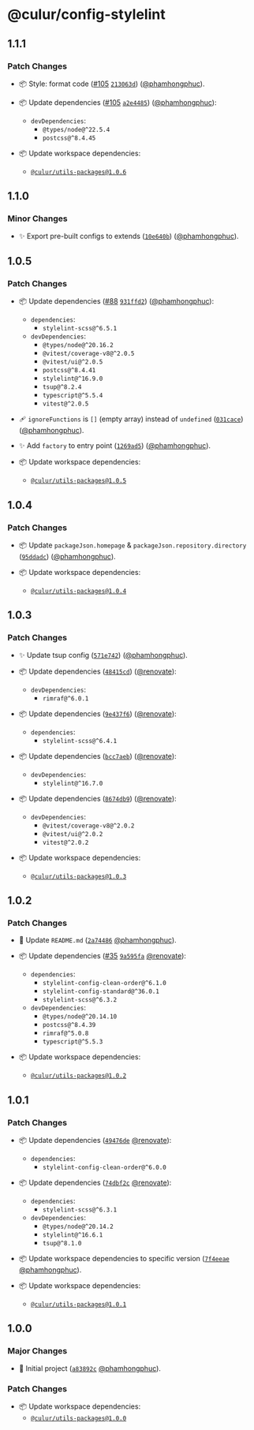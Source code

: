 # @culur/config-stylelint

## 1.1.1

### Patch Changes

- 📦 Style: format code ([#105](https://github.com/culur/culur/pull/105) [`213063d`](https://github.com/culur/culur/commit/213063d024ef9f69ba41b8295676cff18cd7a4bf)) ([@phamhongphuc](https://github.com/phamhongphuc)).

- 📦 Update dependencies ([#105](https://github.com/culur/culur/pull/105) [`a2e4485`](https://github.com/culur/culur/commit/a2e4485dac49eeb00fe8f6894cd8e17cf037d0d1)) ([@phamhongphuc](https://github.com/phamhongphuc)):

  - `devDependencies`:
    - `@types/node@^22.5.4`
    - `postcss@^8.4.45`

- 📦 Update workspace dependencies:
  - [`@culur/utils-packages@1.0.6`](https://github.com/culur/culur/tree/main/packages/utils-packages#readme)

## 1.1.0

### Minor Changes

- ✨ Export pre-built configs to extends ([`10e640b`](https://github.com/culur/culur/commit/10e640b767aed4aaa5d859ddbf4aedfec6626bac)) ([@phamhongphuc](https://github.com/phamhongphuc)).

## 1.0.5

### Patch Changes

- 📦 Update dependencies ([#88](https://github.com/culur/culur/pull/88) [`931ffd2`](https://github.com/culur/culur/commit/931ffd24457c410ee28a3a38fef93a97527a85d6)) ([@phamhongphuc](https://github.com/phamhongphuc)):

  - `dependencies`:
    - `stylelint-scss@^6.5.1`
  - `devDependencies`:
    - `@types/node@^20.16.2`
    - `@vitest/coverage-v8@^2.0.5`
    - `@vitest/ui@^2.0.5`
    - `postcss@^8.4.41`
    - `stylelint@^16.9.0`
    - `tsup@^8.2.4`
    - `typescript@^5.5.4`
    - `vitest@^2.0.5`

- 🩹 `ignoreFunctions` is `[]` (empty array) instead of `undefined` ([`031cace`](https://github.com/culur/culur/commit/031cacea954b7574f349c28dd40c307095ee69cb)) ([@phamhongphuc](https://github.com/phamhongphuc)).

- ✨ Add `factory` to entry point ([`1269ad5`](https://github.com/culur/culur/commit/1269ad5548345a4681eb67bf4f0a33079b256723)) ([@phamhongphuc](https://github.com/phamhongphuc)).

- 📦 Update workspace dependencies:
  - [`@culur/utils-packages@1.0.5`](https://github.com/culur/culur/tree/main/packages/utils-packages#readme)

## 1.0.4

### Patch Changes

- 📦 Update `packageJson.homepage` & `packageJson.repository.directory` ([`95ddadc`](https://github.com/culur/culur/commit/95ddadc3dc22af28bb67ff55d02b366176e8685f)) ([@phamhongphuc](https://github.com/phamhongphuc)).

- 📦 Update workspace dependencies:
  - [`@culur/utils-packages@1.0.4`](https://github.com/culur/culur/tree/main/packages/utils-packages#readme)

## 1.0.3

### Patch Changes

- ✨ Update tsup config ([`571e742`](https://github.com/culur/culur/commit/571e742777500a4c30fcc433e84c5ed081db8cb8)) ([@phamhongphuc](https://github.com/phamhongphuc)).

- 📦 Update dependencies ([`48415cd`](https://github.com/culur/culur/commit/48415cd678f229f7de42a24141ebf6ab76aa2d19)) ([@renovate](https://github.com/apps/renovate)):

  - `devDependencies`:
    - `rimraf@^6.0.1`

- 📦 Update dependencies ([`9e437f6`](https://github.com/culur/culur/commit/9e437f6a43faa352d4a2d9235571df68b084ebf5)) ([@renovate](https://github.com/apps/renovate)):

  - `dependencies`:
    - `stylelint-scss@^6.4.1`

- 📦 Update dependencies ([`bcc7aeb`](https://github.com/culur/culur/commit/bcc7aeb1f6780ff7a53f2202a1bfa0de2236ee14)) ([@renovate](https://github.com/apps/renovate)):

  - `devDependencies`:
    - `stylelint@^16.7.0`

- 📦 Update dependencies ([`8674db9`](https://github.com/culur/culur/commit/8674db941572a49cc16a9c53e981fed32e8aebcf)) ([@renovate](https://github.com/apps/renovate)):

  - `devDependencies`:
    - `@vitest/coverage-v8@^2.0.2`
    - `@vitest/ui@^2.0.2`
    - `vitest@^2.0.2`

- 📦 Update workspace dependencies:
  - [`@culur/utils-packages@1.0.3`](https://github.com/culur/culur/tree/main/packages/utils-packages#readme)

## 1.0.2

### Patch Changes

- 📝 Update `README.md` ([`2a74486`](https://github.com/culur/culur/commit/2a744863a5ba8378906547713fde5033ea85939c) [@phamhongphuc](https://github.com/phamhongphuc)).

- 📦 Update dependencies ([#35](https://github.com/culur/culur/pull/35) [`9a595fa`](https://github.com/culur/culur/commit/9a595fae5f9505e9afdc872a2f670c08bb53d419) [@renovate](https://github.com/apps/renovate)):

  - `dependencies`:
    - `stylelint-config-clean-order@^6.1.0`
    - `stylelint-config-standard@^36.0.1`
    - `stylelint-scss@^6.3.2`
  - `devDependencies`:
    - `@types/node@^20.14.10`
    - `postcss@^8.4.39`
    - `rimraf@^5.0.8`
    - `typescript@^5.5.3`

- 📦 Update workspace dependencies:
  - [`@culur/utils-packages@1.0.2`](https://github.com/culur/culur/tree/main/packages/utils-packages#readme)

## 1.0.1

### Patch Changes

- 📦 Update dependencies ([`49476de`](https://github.com/culur/culur/commit/49476dee58addebe889a9bd134435a7d41a6d1f2) [@renovate](https://github.com/apps/renovate)):

  - `dependencies`:
    - `stylelint-config-clean-order@^6.0.0`

- 📦 Update dependencies ([`74dbf2c`](https://github.com/culur/culur/commit/74dbf2c0050b30e9289aa7879c4cbb9ac103f4d3) [@renovate](https://github.com/apps/renovate)):

  - `dependencies`:
    - `stylelint-scss@^6.3.1`
  - `devDependencies`:
    - `@types/node@^20.14.2`
    - `stylelint@^16.6.1`
    - `tsup@^8.1.0`

- 📦 Update workspace dependencies to specific version ([`7f4eeae`](https://github.com/culur/culur/commit/7f4eeae4fa2c2dbed218675e8ce2cc91ca0bc4c3) [@phamhongphuc](https://github.com/phamhongphuc)).

- 📦 Update workspace dependencies:
  - [`@culur/utils-packages@1.0.1`](https://github.com/culur/culur/tree/main/packages/utils-packages#readme)

## 1.0.0

### Major Changes

- 🎉 Initial project ([`a83892c`](https://github.com/culur/culur/commit/a83892c01bc3a49cd21b79a1abd5443147fff0c4) [@phamhongphuc](https://github.com/phamhongphuc)).

### Patch Changes

- 📦 Update workspace dependencies:
  - [`@culur/utils-packages@1.0.0`](https://github.com/culur/culur/tree/main/packages/utils-packages#readme)
